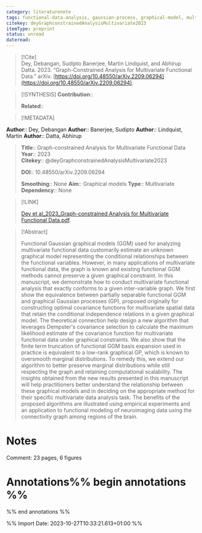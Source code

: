 ```yaml
---
category: literaturenote
tags: functional-data-analysis, gaussian-process, graphical-model, multivariate-functional-data
citekey: deyGraphconstrainedAnalysisMultivariate2023
itemType: preprint
status: unread  
dateread:  
---
```


> [!Cite]  
> Dey, Debangan, Sudipto Banerjee, Martin Lindquist, and Abhirup Datta. 2023. “Graph-Constrained Analysis for Multivariate Functional Data.” arXiv. [https://doi.org/10.48550/arXiv.2209.06294](https://doi.org/10.48550/arXiv.2209.06294).

> [!SYNTHESIS] 
>**Contribution**::
>
>**Related**:: 
>

> [!METADATA]  
>
**Author**:: Dey, Debangan
**Author**:: Banerjee, Sudipto
**Author**:: Lindquist, Martin
**Author**:: Datta, Abhirup<br>
> **Title**:: Graph-constrained Analysis for Multivariate Functional Data    
> **Year**:: 2023     
> **Citekey**:: @deyGraphconstrainedAnalysisMultivariate2023    
>    
>    
>     
>    
>    
>     
>    
>**DOI**:: 10.48550/arXiv.2209.06294    
>
>**Smoothing**:: None
>**Aim**:: Graphical models
>**Type**:: Multivariate
>**Dependency**:: None

> [!LINK] 
>
> [Dey et al_2023_Graph-constrained Analysis for Multivariate Functional Data.pdf](file:///Users/steven/Library/CloudStorage/GoogleDrive-steven.golovkine@ul.ie/My%20Drive/bibliography/arXiv/2023/Dey%20et%20al_2023_Graph-constrained%20Analysis%20for%20Multivariate%20Functional%20Data.pdf).

>[!Abstract]
>
>Functional Gaussian graphical models (GGM) used for analyzing multivariate functional data customarily estimate an unknown graphical model representing the conditional relationships between the functional variables. However, in many applications of multivariate functional data, the graph is known and existing functional GGM methods cannot preserve a given graphical constraint. In this manuscript, we demonstrate how to conduct multivariate functional analysis that exactly conforms to a given inter-variable graph. We first show the equivalence between partially separable functional GGM and graphical Gaussian processes (GP), proposed originally for constructing optimal covariance functions for multivariate spatial data that retain the conditional independence relations in a given graphical model. The theoretical connection help design a new algorithm that leverages Dempster's covariance selection to calculate the maximum likelihood estimate of the covariance function for multivariate functional data under graphical constraints. We also show that the finite term truncation of functional GGM basis expansion used in practice is equivalent to a low-rank graphical GP, which is known to oversmooth marginal distributions. To remedy this, we extend our algorithm to better preserve marginal distributions while still respecting the graph and retaining computational scalability. The insights obtained from the new results presented in this manuscript will help practitioners better understand the relationship between these graphical models and in deciding on the appropriate method for their specific multivariate data analysis task. The benefits of the proposed algorithms are illustrated using empirical experiments and an application to functional modeling of neuroimaging data using the connectivity graph among regions of the brain.
>>


# Notes
Comment: 23 pages, 6 figures<br>
# Annotations%% begin annotations %%  
 
  
%% end annotations %%

%% Import Date: 2023-10-27T10:33:21.613+01:00 %%
